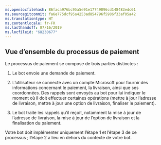 ```yaml
---
ms.openlocfilehash: 86faca976bc95a5e91e17749096cd148483edc61
ms.sourcegitcommit: fa6e775dcf95a4253ad854796f5906f33af05a42
ms.translationtype: HT
ms.contentlocale: fr-FR
ms.lasthandoff: 07/16/2019
ms.locfileid: "68230677"
---
```

## <a name="payment-process-overview"></a>Vue d’ensemble du processus de paiement

Le processus de paiement se compose de trois parties distinctes :

1. Le bot envoie une demande de paiement.

2. L’utilisateur se connecte avec un compte Microsoft pour fournir des informations concernant le paiement, la livraison, ainsi que ses coordonnées. Des rappels sont envoyés au bot pour lui indiquer le moment où il doit effectuer certaines opérations (mettre à jour l’adresse de livraison, mettre à jour une option de livraison, finaliser le paiement).

3. Le bot traite les rappels qu’il reçoit, notamment la mise à jour de l’adresse de livraison, la mise à jour de l’option de livraison et la finalisation du paiement. 

Votre bot doit implémenter uniquement l’étape 1 et l’étape 3 de ce processus ; l’étape 2 a lieu en dehors du contexte de votre bot. 
